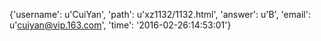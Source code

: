 {'username': u'CuiYan', 'path': u'xz1132/1132.html', 'answer': u'B', 'email': u'cuiyan@vip.163.com', 'time': '2016-02-26:14:53:01'}